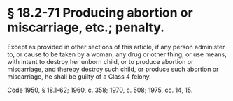 # § 18.2-71 Producing abortion or miscarriage, etc.; penalty.

<p>Except as provided in other sections of this article, if any person administer to, or cause to be taken by a woman, any drug or other thing, or use means, with intent to destroy her unborn child, or to produce abortion or miscarriage, and thereby destroy such child, or produce such abortion or miscarriage, he shall be guilty of a Class 4 felony.</p><p>Code 1950, § 18.1-62; 1960, c. 358; 1970, c. 508; 1975, cc. 14, 15.</p>